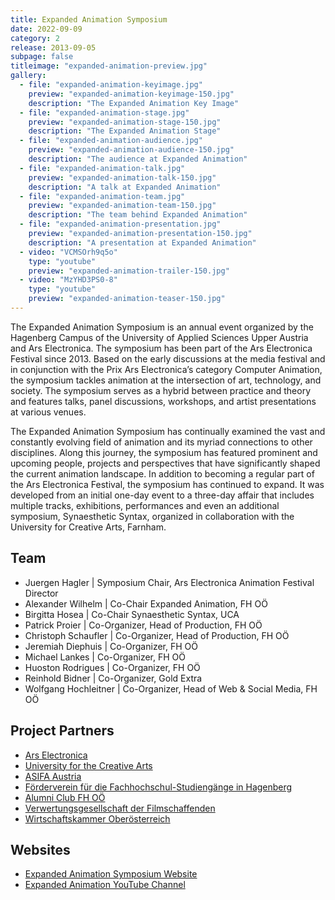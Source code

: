 ```yaml
---
title: Expanded Animation Symposium
date: 2022-09-09
category: 2
release: 2013-09-05
subpage: false
titleimage: "expanded-animation-preview.jpg"
gallery:
  - file: "expanded-animation-keyimage.jpg"
    preview: "expanded-animation-keyimage-150.jpg"
    description: "The Expanded Animation Key Image"
  - file: "expanded-animation-stage.jpg"
    preview: "expanded-animation-stage-150.jpg"
    description: "The Expanded Animation Stage"
  - file: "expanded-animation-audience.jpg"
    preview: "expanded-animation-audience-150.jpg"
    description: "The audience at Expanded Animation"
  - file: "expanded-animation-talk.jpg"
    preview: "expanded-animation-talk-150.jpg"
    description: "A talk at Expanded Animation"
  - file: "expanded-animation-team.jpg"
    preview: "expanded-animation-team-150.jpg"
    description: "The team behind Expanded Animation"
  - file: "expanded-animation-presentation.jpg"
    preview: "expanded-animation-presentation-150.jpg"
    description: "A presentation at Expanded Animation"
  - video: "VCMSOrh9q5o"
    type: "youtube"
    preview: "expanded-animation-trailer-150.jpg"
  - video: "MzYHD3PS0-8"
    type: "youtube"
    preview: "expanded-animation-teaser-150.jpg"
---
```


The Expanded Animation Symposium is an annual event organized by the Hagenberg Campus of the University of Applied Sciences Upper Austria and Ars Electronica. The symposium has been part of the Ars Electronica Festival since 2013. Based on the early discussions at the media festival and in conjunction with the Prix Ars Electronica’s category Computer Animation, the symposium tackles animation at the intersection of art, technology, and society. The symposium serves as a hybrid between practice and theory and features talks, panel discussions, workshops, and artist presentations at various venues.

The Expanded Animation Symposium has continually examined the vast and constantly evolving field of animation and its myriad connections to other disciplines. Along this journey, the symposium has featured prominent and upcoming people, projects and perspectives that have significantly shaped the current animation landscape. In addition to becoming a regular part of the Ars Electronica Festival, the symposium has continued to expand. It was developed from an initial one-day event to a three-day affair that includes multiple tracks, exhibitions, performances and even an additional symposium, Synaesthetic Syntax, organized in collaboration with the University for Creative Arts, Farnham.

## Team

* Juergen Hagler \| Symposium Chair, Ars Electronica Animation Festival Director
* Alexander Wilhelm \| Co-Chair Expanded Animation, FH OÖ
* Birgitta Hosea \| Co-Chair Synaesthetic Syntax, UCA
* Patrick Proier \| Co-Organizer, Head of Production, FH OÖ
* Christoph Schaufler \| Co-Organizer, Head of Production, FH OÖ
* Jeremiah Diephuis \| Co-Organizer, FH OÖ
* Michael Lankes \| Co-Organizer, FH OÖ
* Huoston Rodrigues \| Co-Organizer, FH OÖ
* Reinhold Bidner \| Co-Organizer, Gold Extra
* Wolfgang Hochleitner \| Co-Organizer, Head of Web & Social Media, FH OÖ

## Project Partners

* [Ars Electronica](https://ars.electronica.art/)
* [University for the Creative Arts](https://www.uca.ac.uk/)
* [ASIFA Austria](http://www.asifa.at/austria/)
* [Förderverein für die Fachhochschul-Studiengänge in Hagenberg](https://www.fh-ooe.at/campus-hagenberg/kooperation/foerderverein/)
* [Alumni Club FH OÖ](https://alumni.fh-ooe.at/)
* [Verwertungsgesellschaft der Filmschaffenden](https://www.vdfs.at/)
* [Wirtschaftskammer Oberösterreich](https://www.wko.at/service/ooe/wirtschaftskammer.html)

## Websites

* [Expanded Animation Symposium Website](https://expandedanimation.com/)
* [Expanded Animation YouTube Channel](https://www.youtube.com/c/ExpandedAnimation)
